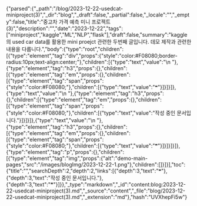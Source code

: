 {"parsed":{"_path":"/blog/2023-12-22-usedcat-miniproject(3)","_dir":"blog","_draft":false,"_partial":false,"_locale":"","_empty":false,"title":"중고차 가격 예측 미니 프로젝트(3)","description":"","date":"2023-12-22","tags":["miniproject","kaggle","ML","NLP","flask"],"draft":false,"summary":"kaggle의 used car data를 활용한 mini proejct 관련한 두번째 글입니다. 데모 제작과 관련한 내용을 다룹니다.","body":{"type":"root","children":[{"type":"element","tag":"div","props":{"style":"color:#F08080;border-radius:10px;text-align:center;"},"children":[{"type":"text","value":"\n    "},{"type":"element","tag":"h3","props":{},"children":[{"type":"element","tag":"em","props":{},"children":[{"type":"element","tag":"span","props":{"style":"color:#F08080;"},"children":[{"type":"text","value":"❝"}]}]}]},{"type":"text","value":"\n    "},{"type":"element","tag":"h3","props":{},"children":[{"type":"element","tag":"em","props":{},"children":[{"type":"element","tag":"span","props":{"style":"color:#F08080;"},"children":[{"type":"text","value":"작성 중인 문서입니다."}]}]}]},{"type":"text","value":"\n    "},{"type":"element","tag":"h3","props":{},"children":[{"type":"element","tag":"em","props":{},"children":[{"type":"element","tag":"span","props":{"style":"color:#F08080;"},"children":[{"type":"text","value":"❞"}]}]}]}]},{"type":"element","tag":"p","props":{},"children":[{"type":"element","tag":"img","props":{"alt":"demo-main-pages","src":"/images/blogImg/2023-12-22-1.png"},"children":[]}]}],"toc":{"title":"","searchDepth":2,"depth":2,"links":[{"depth":3,"text":"❝"},{"depth":3,"text":"작성 중인 문서입니다."},{"depth":3,"text":"❞"}]}},"_type":"markdown","_id":"content:blog:2023-12-22-usedcat-miniproject(3).md","_source":"content","_file":"blog/2023-12-22-usedcat-miniproject(3).md","_extension":"md"},"hash":"UVXhepFi5w"}